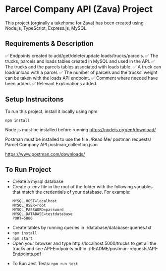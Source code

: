 # Parcel Company API (Zava) Project

This project (orginally a takehome for Zava) has been created using Node.js, TypeScript, Express.js, MySQL.

## Requirements & Description

✅ Endpoints created to add/get/delete/update loads/trucks/parcels.
✅ The trucks, parcels and loads tables created in MySQL and used in the API.
✅ The trucks and the parcels tables associated with loads table.
✅ A truck can load/unload with a parcel.
✅ The number of parcels and the trucks’ weight can be taken with the loads API endpoint.
✅ Comment where needed have been added.
✅ Relevant Explanations added.

## Setup Instrucitons

To run this project, install it locally using npm:

`npm install`

Node.js must be installed before running
https://nodejs.org/en/download/

Postman must be installed to use the file ./Read Me/ postman requests/ Parcel Company API.postman_collection.json

https://www.postman.com/downloads/

## To Run Project

- Create a mysql database
- Create a .env file in the root of the folder with the following variables that match the credentials of your database. For example:
  ```
  MYSQL_HOST=localhost
  MYSQL_USER=root
  MYSQL_PASSWORD=password
  MYSQL_DATABASE=testdatabase
  PORT=5000
  ```
- Create tables by running queries in ./database/database-queries.txt
- `npm install`
- `npm start`
- Open your browser and type http://localhost:5000/trucks to get all the trucks and see API-Endpoints.pdf in ./README/postman-requests/API-Endpoints.pdf

* To Run Jest Tests: `npm run test`
